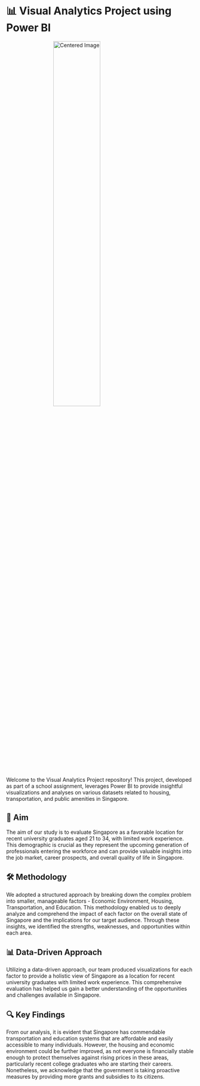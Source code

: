 # 📊 Visual Analytics Project using Power BI

<img src="https://github.com/user-attachments/assets/43936043-8b2e-4cd6-85e8-d4e9e9137fce" alt="Centered Image" style="display: block; margin-left: auto; margin-right: auto; width: 50%;">

Welcome to the Visual Analytics Project repository! This project, developed as part of a school assignment, leverages Power BI to provide insightful visualizations and analyses on various datasets related to housing, transportation, and public amenities in Singapore.

## 🎯 Aim
The aim of our study is to evaluate Singapore as a favorable location for recent university graduates aged 21 to 34, with limited work experience. This demographic is crucial as they represent the upcoming generation of professionals entering the workforce and can provide valuable insights into the job market, career prospects, and overall quality of life in Singapore.

## 🛠️ Methodology
We adopted a structured approach by breaking down the complex problem into smaller, manageable factors - Economic Environment, Housing, Transportation, and Education. This methodology enabled us to deeply analyze and comprehend the impact of each factor on the overall state of Singapore and the implications for our target audience. Through these insights, we identified the strengths, weaknesses, and opportunities within each area.

## 📊 Data-Driven Approach
Utilizing a data-driven approach, our team produced visualizations for each factor to provide a holistic view of Singapore as a location for recent university graduates with limited work experience. This comprehensive evaluation has helped us gain a better understanding of the opportunities and challenges available in Singapore.

## 🔍 Key Findings
From our analysis, it is evident that Singapore has commendable transportation and education systems that are affordable and easily accessible to many individuals. However, the housing and economic environment could be further improved, as not everyone is financially stable enough to protect themselves against rising prices in these areas, particularly recent college graduates who are starting their careers. Nonetheless, we acknowledge that the government is taking proactive measures by providing more grants and subsidies to its citizens.
